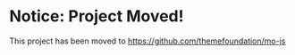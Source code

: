 Notice: Project Moved!
=========================

This project has been moved to https://github.com/themefoundation/mo-js


